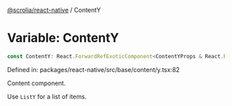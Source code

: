 [@scrolia/react-native](../README.md) / ContentY

# Variable: ContentY

```ts
const ContentY: React.ForwardRefExoticComponent<ContentYProps & React.RefAttributes<ScrollView>>;
```

Defined in: packages/react-native/src/base/content/y.tsx:82

Content component.

Use `ListY` for a list of items.
